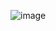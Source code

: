 ![image](https://user-images.githubusercontent.com/106958701/172396184-0fe32672-7b26-4074-9800-cecec40a0fde.png)
